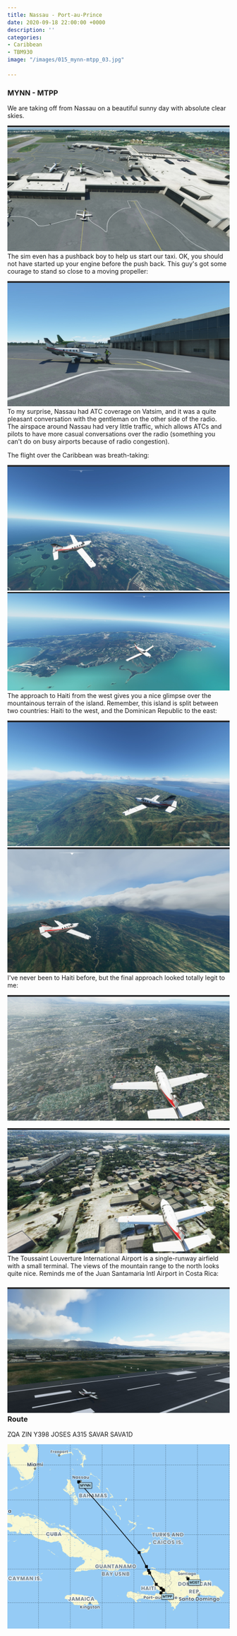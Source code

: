 ```yaml
---
title: Nassau - Port-au-Prince
date: 2020-09-18 22:00:00 +0000
description: ''
categories:
- Caribbean
- TBM930
image: "/images/015_mynn-mtpp_03.jpg"

---
```

### MYNN - MTPP

We are taking off from Nassau on a beautiful sunny day with absolute clear skies.

![](/images/015_mynn-mtpp_01.jpg)The sim even has a pushback boy to help us start our taxi. OK, you should not have started up your engine before the push back. This guy's got some courage to stand so close to a moving propeller:

![](/images/015_mynn-mtpp_02.jpg)To my surprise, Nassau had ATC coverage on Vatsim, and it was a quite pleasant conversation with the gentleman on the other side of the radio. The airspace around Nassau had very little traffic, which allows ATCs and pilots to have more casual conversations over the radio (something you can't do on busy airports because of radio congestion).

The flight over the Caribbean was breath-taking:

![](/images/015_mynn-mtpp_03.jpg)![](/images/015_mynn-mtpp_04.jpg)The approach to Haiti from the west gives you a nice glimpse over the mountainous terrain of the island. Remember, this island is split between two countries: Haiti to the west, and the Dominican Republic to the east:

![](/images/015_mynn-mtpp_08.jpg)![](/images/015_mynn-mtpp_09.jpg)I've never been to Haiti before, but the final approach looked totally legit to me:

![](/images/015_mynn-mtpp_10.jpg)

![](/images/015_mynn-mtpp_11.jpg)The Toussaint Louverture International Airport is a single-runway airfield with a small terminal. The views of the mountain range to the north looks quite nice. Reminds me of the Juan Santamaria Intl Airport in Costa Rica:

### ![](/images/015_mynn-mtpp_12.jpg)Route

ZQA ZIN Y398 JOSES A315 SAVAR SAVA1D

![](/images/screenshot-2020-09-20-at-11-47-08.png)